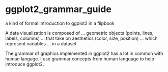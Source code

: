 # ggplot2_grammar_guide
a kind of formal introduction to ggplot2 in a flipbook

A data visualization is composed of
... geometric objects (points, lines, labels, columns)
... that take on aesthetics (color, size, position)
... which represent variables 
... in a dataset

The grammar of graphics implemented in ggplot2 has a lot in common with human languge.  I use grammar concepts from human language to help introduce ggplot2.  
